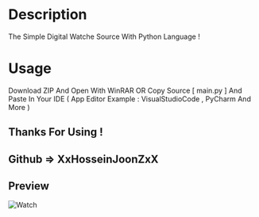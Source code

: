 # Description
The Simple Digital Watche Source With Python Language !

# Usage
Download ZIP And Open With WinRAR
OR
Copy Source [ main.py ] And Paste In Your IDE ( App Editor Example : VisualStudioCode , PyCharm And More )

## Thanks For Using ! 
## Github => XxHosseinJoonZxX

## Preview 
![Watch](https://user-images.githubusercontent.com/64345781/206451967-efdbdbca-f76f-4308-9e68-679b15147fd9.PNG)
